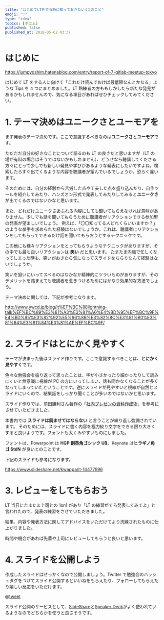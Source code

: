 ```yaml
---
title: "はじめてLTをする時に知っておきたい4つのこと"
emoji: "💡"
type: "idea"
topics: [ポエム]
published: false
published_at: 2018-05-02 03:37
---
```


# はじめに

https://jumpyoshim.hatenablog.com/entry/report-of-7-gitlab-meetup-tokyo

はじめて LT をする人に向けて「これだけ読んでおけば最低限なんとかなる」ような Tips を 4 つにまとめました。LT 熟練者の方ももしかしたら新たな発見があるかもしれませんので、気になる項目があればぜひチェックしてみてください。

# 1. テーマ決めはユニークさとユーモアを

まず発表のテーマ決めです。ここで意識するべきなのは**ユニークさ**と**ユーモア**です。

ただただ自分の好きなことについて語るのも LT の良さだと思いますが（LT の場が有料の場合はそうではないかもしれません）、どうせなら聴講してくださる方々にとって少しでも新しい発見や学びがあるような発表にしたいですよね。検索したらすぐ出てくるような内容を聴講者が望んでいるでしょうか。恐らく違います。

そのためには、自分の経験から苦労した点や工夫した点を盛り込んだり、自作ツールを紹介してみたり、ハンズオン形式で発表してみたりしてみると**ユニークさ**が出てくるのではないかなと思います。

また、どれだけユニークさあふれる内容にしても聞いてもらえなければ意味がありません。少しでも話を聞いてもらうために聴講者がリアクションできる参加型の発表が望ましいでしょう。
例えば、「〇〇知ってる人どれくらいいますか？」のような挙手を求められた経験はないでしょうか。これは、聴講者にリアクションをしてもらってできるだけ話を聞いてもらおうとするテクニックです。

この他にも様々リアクションをとってもらうようなテクニックがありますが、その中でも最も良いリアクションは **笑い** だと思います。
たまたま内職で忙しくなってしまった時も、笑いがおきたら気になってスライドをちらりなんて経験はないでしょうか。

笑いを狙いにいってスベるのはなかなか精神的にツラいものがありますが、そのデメリットを踏まえても聴講者を惹きつけるためにはかなり効果的な方法でしょう。

テーマ決めに関しては、下記が参考になります。

http://www.ywcd.jp/blog/lt%EF%BC%88lightning-talk%EF%BC%89%E3%81%A3%E3%81%A6%E4%BD%95%EF%BC%9F%E4%BD%95%E3%82%92%E5%96%8B%E3%82%8C%E3%81%B0%E3%81%84%E3%81%84%E3%81%AE%EF%BC%9F/

# 2. スライドはとにかく見やすく

テーマが決まった後はスライド作りです。ここで意識するべきことは、**とにかく見やすく**です。

色々な勉強会を振り返って思ったことは、字が小さかったり細かったりして読みにくいと無意識に視線が PC の方にいってしまい、話も聞かなくなることが多くなってしまっていたということです。逆にスライドが見やすいと視線が自然とスライドにいくので、結果話をしっかり聞くことが多いのではないかと思います。

スライド作りでは、前田鎌利さん著作の「[社内プレゼンの資料作成術](https://amzn.to/3IR9eKh)」を参考にさせていただきました。

本書内では **スライドは読ませてはならない** と言うことが繰り返し強調されています。
そのためには、スライドに書く内容を極力絞り文字をできる限り大きくすると良いようです。フォントも太くみやすいものにしました。

フォントは、Powerpoint は **HGP 創英角ゴシック UB**、Keynote は**ヒラギノ角ゴ StdN** が良いとのことです。

下記のスライドも参考になります。

https://www.slideshare.net/kwappa/lt-14477996

# 3. レビューをしてもらおう

LT 当日にたまたま上司との 1on1 があり「LT の練習がてら発表してみてよ」と言われたので、発表の練習をさせていただきました。

結果、内容や発表方法に関してアドバイスをいただけてより洗練されたものに仕上がりました。

時間や機会があれば先輩や上司にレビューしてもらうと良いと思います。

# 4. スライドを公開しよう

作成したスライドはせっかくなので公開しましょう。Twitter で勉強会のハッシュタグをつけてスライド公開するといいねをもらえたり、フォローしてもらえたり嬉しい反応をいただけます。

@[tweet](https://twitter.com/saka2jp/status/983692666280984576)

スライド公開のサービスとして、[SlideShare](https://www.slideshare.net/)と[Speaker Deck](https://speakerdeck.com/)がよく使われているようなのでどちらかを使うと良さそうです。
